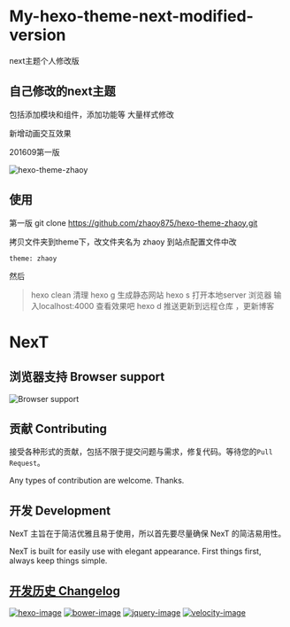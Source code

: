 # My-hexo-theme-next-modified-version
next主题个人修改版

## 自己修改的next主题
 包括添加模块和组件，添加功能等
 大量样式修改
 
 新增动画交互效果
 
 201609第一版

![hexo-theme-zhaoy](http://od6ri688q.bkt.clouddn.com/hexo-theme-zhaoy.png)

 
 
##  使用

第一版
git clone https://github.com/zhaoy875/hexo-theme-zhaoy.git

拷贝文件夹到theme下，改文件夹名为 zhaoy
到站点配置文件中改 

	theme: zhaoy

然后
> hexo clean 清理
> hexo g  生成静态网站
> hexo s 打开本地server  浏览器 输入localhost:4000 查看效果吧
> hexo d 推送更新到远程仓库 ，更新博客  

# NexT



## 浏览器支持 Browser support

![Browser support](http://iissnan.com/nexus/next/browser-support.png)


## 贡献 Contributing

接受各种形式的贡献，包括不限于提交问题与需求，修复代码。等待您的`Pull Request`。

Any types of contribution are welcome. Thanks.

## 开发 Development

NexT 主旨在于简洁优雅且易于使用，所以首先要尽量确保 NexT 的简洁易用性。

NexT is built for easily use with elegant appearance. First things first, always keep things simple.

## [开发历史 Changelog](https://github.com/iissnan/hexo-theme-next/wiki/Changelog)

[![hexo-image]][hexo-url]
[![bower-image]][bower-url]
[![jquery-image]][jquery-url]
[![velocity-image]][velocity-url]

[hexo-image]: http://img.shields.io/badge/Hexo-2.4+-2BAF2B.svg?style=flat-square
[hexo-url]: http://hexo.io
[bower-image]: http://img.shields.io/badge/Bower-*-2BAF2B.svg?style=flat-square
[bower-url]: http://bower.io
[jquery-image]: https://img.shields.io/badge/jquery-2.1-2BAF2B.svg?style=flat-square
[jquery-url]: http://jquery.com/
[velocity-image]: https://img.shields.io/badge/Velocity-1.2-2BAF2B.svg?style=flat-square
[velocity-url]: http://julian.com/research/velocity/
